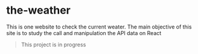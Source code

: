 # the-weather
This is one website to check the current weater.
The main objective of this site is to study the call and manipulation the API data on React

> This project is in progress
